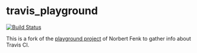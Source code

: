 # travis_playground
[![Build Status](https://travis-ci.org/simonmatyi/travis_playground.svg?branch=master)](https://travis-ci.org/simonmatyi/travis_playground)

This is a fork of the [playground project](https://github.com/NorbertFenk/travis_playground) of Norbert Fenk to gather info about Travis CI.
